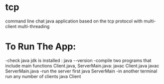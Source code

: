 # tcp
command line chat java application based on the tcp protocol with multi-client multi-threading
# To Run The App:
-check java jdk is installed :
java --version
-compile two programs that include main functions Client.java, ServerMain.java:
javac Client.java
javac ServerMain.java
-run the server first
java ServerMain
-in another terminal run any number of clients
java Client

